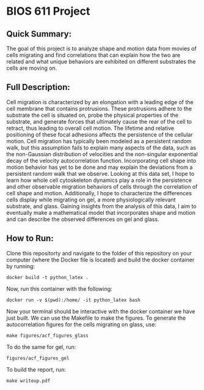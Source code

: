 BIOS 611 Project 
================
## Quick Summary:
The goal of this project is to analyze shape and motion data from movies of cells migrating and find correlations that can explain how the two are related and what unique behaviors are exhibited on different substrates the cells are moving on. 

## Full Description:
Cell migration is characterized by an elongation with a leading edge of the cell membrane that contains protrusions. These protrusions adhere to the substrate the cell is situated on, probe the physical properties of the substrate, and generate forces that ultimately cause the rear of the cell to retract, thus leading to overall cell motion. The lifetime and relative positioning of these focal adhesions affects the persistence of the cellular motion. Cell migration has typically been modeled as a persistent random walk, but this assumption fails to explain many aspects of the data, such as the non-Gaussian distribution of velocities and the non-singular exponential decay of the velocity autocorrelation function. Incorporating cell shape into motion behavior has yet to be done and may explain the deviations from a persistent random walk that we observe.  Looking at this data set, I hope to learn how whole cell cytoskeleton dynamics play a role in the persistence and other observable migration behaviors of cells through the correlation of cell shape and motion. Additionally, I hope to characterize the differences cells display while migrating on gel, a more physiologically relevant substrate, and glass. Gaining insights from the analysis of this data, I aim to eventually make a mathematical model that incorporates shape and motion and can describe the observed differences on gel and glass. 

## How to Run:
Clone this repositorty and navigate to the folder of this repository on your computer (where the Docker file is located) and build the docker container by running:

```
docker build -t python_latex .
```

Now, run this container with the following: 

```
docker run -v $(pwd):/home/ -it python_latex bash
```

Now your terminal should be interactive with the docker container we have just built. We can use the Makefile to make the figures. To generate the autocorrelation figures for the cells migrating on glass, use:

```
make figures/acf_figures_glass
```

To do the same for gel, run:

```
figures/acf_figures_gel
```

To build the report, run:

```
make writeup.pdf
```